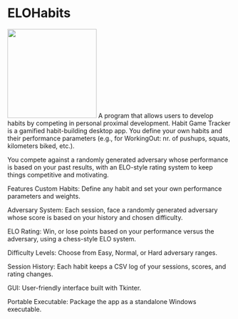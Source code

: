 # ELOHabits
<img src="https://github.com/user-attachments/assets/c63d98f1-5381-49ef-b47b-dfe8b03de807" width="200" />
A program that allows users to develop habits by competing in personal proximal development.
Habit Game Tracker is a gamified habit-building desktop app. You define your own habits and their performance parameters (e.g., for WorkingOut: nr. of pushups, squats, kilometers biked, etc.). 

You compete against a randomly generated adversary whose performance is based on your past results, with an ELO-style rating system to keep things competitive and motivating.

Features
Custom Habits: Define any habit and set your own performance parameters and weights.

Adversary System: Each session, face a randomly generated adversary whose score is based on your history and chosen difficulty.

ELO Rating: Win, or lose points based on your performance versus the adversary, using a chess-style ELO system.

Difficulty Levels: Choose from Easy, Normal, or Hard adversary ranges.

Session History: Each habit keeps a CSV log of your sessions, scores, and rating changes.

GUI: User-friendly interface built with Tkinter.

Portable Executable: Package the app as a standalone Windows executable.
